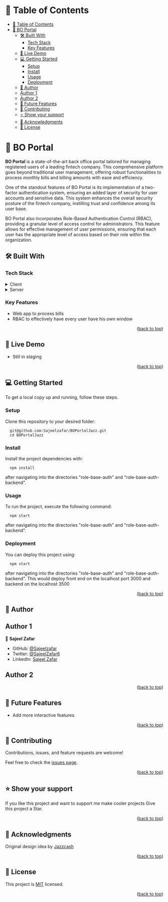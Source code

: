 <a name="readme-top"></a>

# 📗 Table of Contents
- [📗 Table of Contents](#-table-of-contents)
- [📖 BO Portal ](#-bo-portal-)
  - [🛠 Built With ](#-built-with-)
    - [Tech Stack ](#tech-stack-)
    - [Key Features ](#key-features-)
  - [🚀 Live Demo ](#-live-demo-)
  - [💻 Getting Started ](#-getting-started-)
    - [Setup](#setup)
    - [Install](#install)
    - [Usage ](#usage-)
    - [Deployment](#deployment)
  - [👥 Author ](#-author-)
  - [Author 1](#author-1)
  - [Author 2](#author-2)
  - [🔭 Future Features ](#-future-features-)
  - [🤝 Contributing ](#-contributing-)
  - [⭐️ Show your support ](#️-show-your-support-)
  - [🙏 Acknowledgments ](#-acknowledgments-)
  - [📝 License ](#-license-)

<!-- PROJECT DESCRIPTION -->

# 📖 BO Portal <a name="about-the-project"></a>
**BO Portal** is a state-of-the-art back office portal tailored for managing registered users of a leading fintech company. This comprehensive platform goes beyond traditional user management, offering robust functionalities to process monthly bills and billing amounts with ease and efficiency.

One of the standout features of BO Portal is its implementation of a two-factor authentication system, ensuring an added layer of security for user accounts and sensitive data. This system enhances the overall security posture of the fintech company, instilling trust and confidence among its user base.

BO Portal also incorporates Role-Based Authentication Control (RBAC), providing a granular level of access control for administrators. This feature allows for effective management of user permissions, ensuring that each user has the appropriate level of access based on their role within the organization.

## 🛠 Built With <a name="built-with"></a>

### Tech Stack <a name="tech-stack"></a>

<details>
  <summary>Client</summary>
  <ul> 
    <li><a href="https://reactjs.org/">React</a></li>
    <li><a href="https://redux.js.org/">Redux</a></li>
    <li><a href="https://www.mysql.com">MySQL</a></li>
  </ul>
</details>
<details>
  <summary>Server</summary>
  <ul>
    <li><a href="https://nodejs.org/">Node</a></li>
  </ul>
</details>

<!-- Features -->

### Key Features <a name="key-features"></a>

- Web app to process bills
- RBAC to effectively have every user have his own window

<p align="right">(<a href="#readme-top">back to top</a>)</p>

## 🚀 Live Demo <a name="live-demo"></a>

- Still in staging

<p align="right">(<a href="#readme-top">back to top</a>)</p>


<!-- GETTING STARTED -->

## 💻 Getting Started <a name="getting-started"></a>

To get a local copy up and running, follow these steps.

### Setup

Clone this repository to your desired folder:

```
  git@github.com:Sajeelzafar/BOPortalJazz.git
  cd BOPortalJazz 
```

### Install

Install the project dependencies with:

```
  npm install
```
after navigating into the directories "role-base-auth" and "role-base-auth-backend".

### Usage <a name="usage"></a>

To run the project, execute the following command:

```
  npm start
```
after navigating into the directories "role-base-auth" and "role-base-auth-backend".

### Deployment

You can deploy this project using:

```
  npm start
```
after navigating into the directories "role-base-auth" and "role-base-auth-backend". This would deploy front end on the localhost port 3000 and backend on the localhost 3500

<p align="right">(<a href="#readme-top">back to top</a>)</p>

<!-- AUTHORS -->
## 👥 Author <a name="authors"></a>

## Author 1

👤 **Sajeel Zafar**

- GitHub: [@Sajeelzafar](https://github.com/Sajeelzafar)
- Twitter: [@SajeelZafar6](https://twitter.com/SajeelZafar6)
- LinkedIn: [Sajeel Zafar](https://www.linkedin.com/in/sajeelzafar/)
 ## Author 2

<p align="right">(<a href="#readme-top">back to top</a>)</p>

<!-- FUTURE FEATURES -->

## 🔭 Future Features <a name="future-features"></a>

- Add more interactive features.

<p align="right">(<a href="#readme-top">back to top</a>)</p>

<!-- CONTRIBUTING -->

## 🤝 Contributing <a name="contributing"></a>

Contributions, issues, and feature requests are welcome!

Feel free to check the [issues page](https://github.com/Sajeelzafar/role-base-auth/issues).

<p align="right">(<a href="#readme-top">back to top</a>)</p>

<!-- SUPPORT -->

## ⭐️ Show your support <a name="support"></a>

If you like this project and want to support me make cooler projects Give this project a Star.

<p align="right">(<a href="#readme-top">back to top</a>)</p>

<!-- ACKNOWLEDGEMENTS -->

## 🙏 Acknowledgments <a name="acknowledgements"></a>

Original design idea by [Jazzcash](https://www.jazzcash.com.pk/)

<p align="right">(<a href="#readme-top">back to top</a>)</p>
<!-- LICENSE -->

## 📝 License <a name="license"></a>

This project is [MIT](./LICENSE) licensed.

<p align="right">(<a href="#readme-top">back to top</a>)</p>
